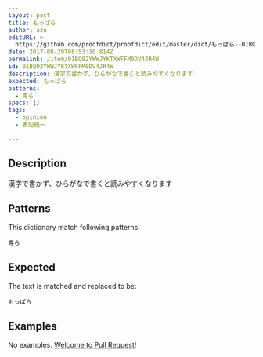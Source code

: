 ```yaml
---
layout: post
title: もっぱら
author: azu
editURL: >-
  https://github.com/proofdict/proofdict/edit/master/dict/もっぱら--01BQ92YWWJYKTXWFFM0DV4JR4W.yml
date: 2017-08-20T08:53:10.814Z
permalink: /item/01BQ92YWWJYKTXWFFM0DV4JR4W
id: 01BQ92YWWJYKTXWFFM0DV4JR4W
description: 漢字で書かず、ひらがなで書くと読みやすくなります
expected: もっぱら
patterns:
  - 専ら
specs: []
tags:
  - opinion
  - 表記統一

---
```


## Description

漢字で書かず、ひらがなで書くと読みやすくなります

## Patterns

This dictionary match following patterns:

    専ら

## Expected

The text is matched and replaced to be:

    もっぱら

## Examples

No examples. [Welcome to Pull Request](https://github.com/proofdict/proofdict/edit/master/dict/もっぱら--01BQ92YWWJYKTXWFFM0DV4JR4W.yml)!
